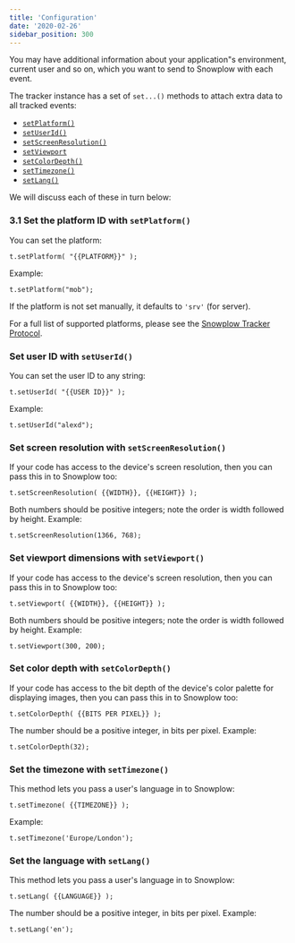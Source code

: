 ```yaml
---
title: 'Configuration'
date: '2020-02-26'
sidebar_position: 300
---
```


You may have additional information about your application"s environment, current user and so on, which you want to send to Snowplow with each event.

The tracker instance has a set of `set...()` methods to attach extra data to all tracked events:

- [`setPlatform()`](#set-platform)
- [`setUserId()`](#set-user-id)
- [`setScreenResolution()`](#set-screen-resolution)
- [`setViewport`](#set-viewport)
- [`setColorDepth()`](#set-color-depth)
- [`setTimezone()`](#set-timezone)
- [`setLang()`](#set-lang)

We will discuss each of these in turn below:

### [](#31-set-the-platform-id-with-setplatform)3.1 Set the platform ID with `setPlatform()`

You can set the platform:

```
t.setPlatform( "{{PLATFORM}}" );
```

Example:

```
t.setPlatform("mob");
```

If the platform is not set manually, it defaults to `'srv'` (for server).

For a full list of supported platforms, please see the [Snowplow Tracker Protocol](https://github.com/snowplow/snowplow/wiki/Snowplow-Tracker-Protocol).

### Set user ID with `setUserId()`

You can set the user ID to any string:

```
t.setUserId( "{{USER ID}}" );
```

Example:

```
t.setUserId("alexd");
```

### Set screen resolution with `setScreenResolution()`

If your code has access to the device's screen resolution, then you can pass this in to Snowplow too:

```
t.setScreenResolution( {{WIDTH}}, {{HEIGHT}} );
```

Both numbers should be positive integers; note the order is width followed by height. Example:

```
t.setScreenResolution(1366, 768);
```

### Set viewport dimensions with `setViewport()`

If your code has access to the device's screen resolution, then you can pass this in to Snowplow too:

```
t.setViewport( {{WIDTH}}, {{HEIGHT}} );
```

Both numbers should be positive integers; note the order is width followed by height. Example:

```
t.setViewport(300, 200);
```

### Set color depth with `setColorDepth()`

If your code has access to the bit depth of the device's color palette for displaying images, then you can pass this in to Snowplow too:

```
t.setColorDepth( {{BITS PER PIXEL}} );
```

The number should be a positive integer, in bits per pixel. Example:

```
t.setColorDepth(32);
```

### Set the timezone with `setTimezone()`

This method lets you pass a user's language in to Snowplow:

```
t.setTimezone( {{TIMEZONE}} );
```

Example:

```
t.setTimezone('Europe/London');
```

### Set the language with `setLang()`

This method lets you pass a user's language in to Snowplow:

```
t.setLang( {{LANGUAGE}} );
```

The number should be a positive integer, in bits per pixel. Example:

```
t.setLang('en');
```

